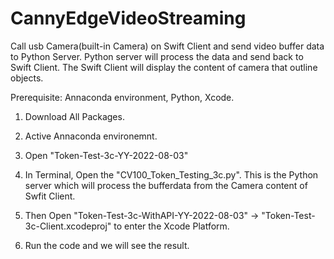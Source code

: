 # CannyEdgeVideoStreaming
Call usb Camera(built-in Camera) on Swift Client and send video buffer data to Python Server. Python server will process the data and send back to Swift Client. The Swift Client will display the content of camera that outline objects.

Prerequisite: Annaconda environment, Python, Xcode.



1. Download All Packages.

2. Active Annaconda environemnt.

2. Open "Token-Test-3c-YY-2022-08-03"

3. In Terminal, Open the "CV100_Token_Testing_3c.py". This is the Python server which will process the bufferdata from the Camera content of Swfit Client.

4. Then Open "Token-Test-3c-WithAPI-YY-2022-08-03" -> "Token-Test-3c-Client.xcodeproj" to enter the Xcode Platform.
5. Run the code and we will see the result.




